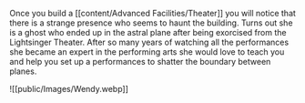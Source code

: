 Once you build a [[content/Advanced Facilities/Theater]] you will notice that there is a strange presence who seems to haunt the building. Turns out she is a ghost who ended up in the astral plane after being exorcised from the Lightsinger Theater. After so many years of watching all the performances she became an expert in the performing arts she would love to teach you and help you set up a performances to shatter the boundary between planes.


![[public/Images/Wendy.webp]]